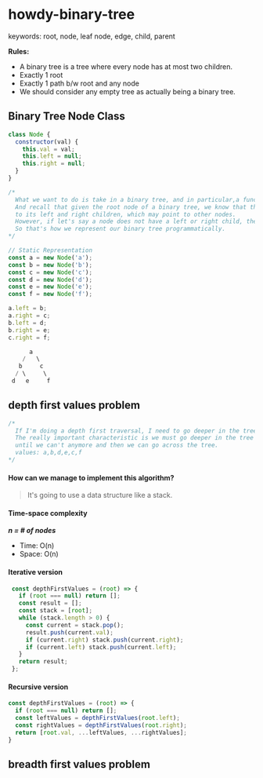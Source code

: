 # howdy-binary-tree
keywords: root, node, leaf node, edge, child, parent

**Rules:**
- A binary tree is a tree where every node has at most two children. 
- Exactly 1 root
- Exactly 1 path b/w root and any node
- We should consider any empty tree as actually being a binary tree.

## Binary Tree Node Class
```javascript
class Node {
  constructor(val) {
    this.val = val;
    this.left = null;
    this.right = null;
  }
}

/*
  What we want to do is take in a binary tree, and in particular,a function is going to take in the root of the binary tree.
  And recall that given the root node of a binary tree, we know that that node is going to have pointers 
  to its left and right children, which may point to other nodes. 
  However, if let's say a node does not have a left or right child, then its point is going to be set to null. 
  So that's how we represent our binary tree programmatically.
*/

// Static Representation
const a = new Node('a');
const b = new Node('b');
const c = new Node('c');
const d = new Node('d');
const e = new Node('e');
const f = new Node('f');

a.left = b;
a.right = c;
b.left = d;
b.right = e;
c.right = f;

      a
    /   \
   b     c
  / \     \
 d   e     f
```

## depth first values problem
```javascript
/*
  If I'm doing a depth first traversal, I need to go deeper in the tree before I move laterally.
  The really important characteristic is we must go deeper in the tree 
  until we can't anymore and then we can go across the tree.
  values: a,b,d,e,c,f
*/
```

#### How can we manage to implement this algorithm?
> It's going to use a data structure like a stack.

#### Time-space complexity
***n = # of nodes***
- Time:  O(n)
- Space: O(n)

#### Iterative version
```javascript
 const depthFirstValues = (root) => {
   if (root === null) return [];
   const result = [];
   const stack = [root];
   while (stack.length > 0) {
     const current = stack.pop();
     result.push(current.val);
     if (current.right) stack.push(current.right);
     if (current.left) stack.push(current.left);
   }
   return result;
 };
``` 

#### Recursive version
```javascript
const depthFirstValues = (root) => {
  if (root === null) return [];
  const leftValues = depthFirstValues(root.left);
  const rightValues = depthFirstValues(root.right);
  return [root.val, ...leftValues, ...rightValues]; 
}
```

## breadth first values problem
